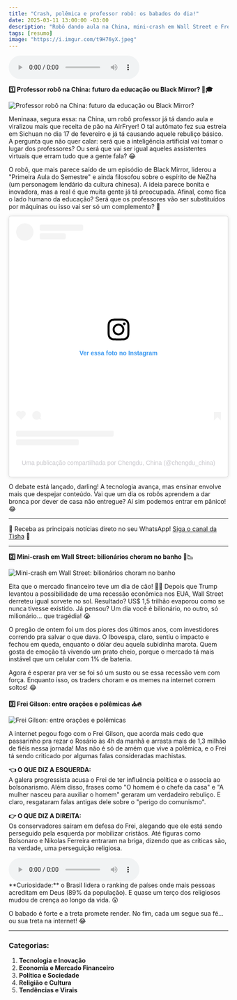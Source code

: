 ```yaml
---
title: "Crash, polêmica e professor robô: os babados do dia!"
date: 2025-03-11 13:00:00 -03:00
description: "Robô dando aula na China, mini-crash em Wall Street e Frei Gilson no centro das polêmicas. Vem entender os bafos que estão bombando! 😱🔥"
tags: [resumo]
image: "https://i.imgur.com/t9H76yX.jpeg"
---
```

<audio id="player-audio" controls>
<source src="./audio/crash-pol-mica-e-professor-rob-os-babados-do-dia-p1.mp3" type="audio/mpeg">
</audio><br>

 **1️⃣ Professor robô na China: futuro da educação ou Black Mirror? 🤖🎓**  

![Professor robô na China: futuro da educação ou Black Mirror?](https://i.imgur.com/t9H76yX.jpeg)

Meninaaa, segura essa: na China, um robô professor já tá dando aula e viralizou mais que receita de pão na AirFryer! O tal autômato fez sua estreia em Sichuan no dia 17 de fevereiro e já tá causando aquele rebuliço básico. A pergunta que não quer calar: será que a inteligência artificial vai tomar o lugar dos professores? Ou será que vai ser igual aqueles assistentes virtuais que erram tudo que a gente fala? 😂  

O robô, que mais parece saído de um episódio de Black Mirror, liderou a "Primeira Aula do Semestre" e ainda filosofou sobre o espírito de NeZha (um personagem lendário da cultura chinesa). A ideia parece bonita e inovadora, mas a real é que muita gente já tá preocupada. Afinal, como fica o lado humano da educação? Será que os professores vão ser substituídos por máquinas ou isso vai ser só um complemento? 🤯  

<blockquote class="instagram-media" data-instgrm-permalink="https://www.instagram.com/reel/DGUyaJrBmZ2/?utm_source=ig_embed&amp;utm_campaign=loading" data-instgrm-version="14" style=" background:#FFF; border:0; border-radius:3px; box-shadow:0 0 1px 0 rgba(0,0,0,0.5),0 1px 10px 0 rgba(0,0,0,0.15); margin: 1px; max-width:540px; min-width:326px; padding:0; width:99.375%; width:-webkit-calc(100% - 2px); width:calc(100% - 2px);"><div style="padding:16px;"> <a href="https://www.instagram.com/reel/DGUyaJrBmZ2/?utm_source=ig_embed&amp;utm_campaign=loading" style=" background:#FFFFFF; line-height:0; padding:0 0; text-align:center; text-decoration:none; width:100%;" target="_blank"> <div style=" display: flex; flex-direction: row; align-items: center;"> <div style="background-color: #F4F4F4; border-radius: 50%; flex-grow: 0; height: 40px; margin-right: 14px; width: 40px;"></div> <div style="display: flex; flex-direction: column; flex-grow: 1; justify-content: center;"> <div style=" background-color: #F4F4F4; border-radius: 4px; flex-grow: 0; height: 14px; margin-bottom: 6px; width: 100px;"></div> <div style=" background-color: #F4F4F4; border-radius: 4px; flex-grow: 0; height: 14px; width: 60px;"></div></div></div><div style="padding: 19% 0;"></div> <div style="display:block; height:50px; margin:0 auto 12px; width:50px;"><svg width="50px" height="50px" viewBox="0 0 60 60" version="1.1" xmlns="https://www.w3.org/2000/svg" xmlns:xlink="https://www.w3.org/1999/xlink"><g stroke="none" stroke-width="1" fill="none" fill-rule="evenodd"><g transform="translate(-511.000000, -20.000000)" fill="#000000"><g><path d="M556.869,30.41 C554.814,30.41 553.148,32.076 553.148,34.131 C553.148,36.186 554.814,37.852 556.869,37.852 C558.924,37.852 560.59,36.186 560.59,34.131 C560.59,32.076 558.924,30.41 556.869,30.41 M541,60.657 C535.114,60.657 530.342,55.887 530.342,50 C530.342,44.114 535.114,39.342 541,39.342 C546.887,39.342 551.658,44.114 551.658,50 C551.658,55.887 546.887,60.657 541,60.657 M541,33.886 C532.1,33.886 524.886,41.1 524.886,50 C524.886,58.899 532.1,66.113 541,66.113 C549.9,66.113 557.115,58.899 557.115,50 C557.115,41.1 549.9,33.886 541,33.886 M565.378,62.101 C565.244,65.022 564.756,66.606 564.346,67.663 C563.803,69.06 563.154,70.057 562.106,71.106 C561.058,72.155 560.06,72.803 558.662,73.347 C557.607,73.757 556.021,74.244 553.102,74.378 C549.944,74.521 548.997,74.552 541,74.552 C533.003,74.552 532.056,74.521 528.898,74.378 C525.979,74.244 524.393,73.757 523.338,73.347 C521.94,72.803 520.942,72.155 519.894,71.106 C518.846,70.057 518.197,69.06 517.654,67.663 C517.244,66.606 516.755,65.022 516.623,62.101 C516.479,58.943 516.448,57.996 516.448,50 C516.448,42.003 516.479,41.056 516.623,37.899 C516.755,34.978 517.244,33.391 517.654,32.338 C518.197,30.938 518.846,29.942 519.894,28.894 C520.942,27.846 521.94,27.196 523.338,26.654 C524.393,26.244 525.979,25.756 528.898,25.623 C532.057,25.479 533.004,25.448 541,25.448 C548.997,25.448 549.943,25.479 553.102,25.623 C556.021,25.756 557.607,26.244 558.662,26.654 C560.06,27.196 561.058,27.846 562.106,28.894 C563.154,29.942 563.803,30.938 564.346,32.338 C564.756,33.391 565.244,34.978 565.378,37.899 C565.522,41.056 565.552,42.003 565.552,50 C565.552,57.996 565.522,58.943 565.378,62.101 M570.82,37.631 C570.674,34.438 570.167,32.258 569.425,30.349 C568.659,28.377 567.633,26.702 565.965,25.035 C564.297,23.368 562.623,22.342 560.652,21.575 C558.743,20.834 556.562,20.326 553.369,20.18 C550.169,20.033 549.148,20 541,20 C532.853,20 531.831,20.033 528.631,20.18 C525.438,20.326 523.257,20.834 521.349,21.575 C519.376,22.342 517.703,23.368 516.035,25.035 C514.368,26.702 513.342,28.377 512.574,30.349 C511.834,32.258 511.326,34.438 511.181,37.631 C511.035,40.831 511,41.851 511,50 C511,58.147 511.035,59.17 511.181,62.369 C511.326,65.562 511.834,67.743 512.574,69.651 C513.342,71.625 514.368,73.296 516.035,74.965 C517.703,76.634 519.376,77.658 521.349,78.425 C523.257,79.167 525.438,79.673 528.631,79.82 C531.831,79.965 532.853,80.001 541,80.001 C549.148,80.001 550.169,79.965 553.369,79.82 C556.562,79.673 558.743,79.167 560.652,78.425 C562.623,77.658 564.297,76.634 565.965,74.965 C567.633,73.296 568.659,71.625 569.425,69.651 C570.167,67.743 570.674,65.562 570.82,62.369 C570.966,59.17 571,58.147 571,50 C571,41.851 570.966,40.831 570.82,37.631"></path></g></g></g></svg></div><div style="padding-top: 8px;"> <div style=" color:#3897f0; font-family:Arial,sans-serif; font-size:14px; font-style:normal; font-weight:550; line-height:18px;">Ver essa foto no Instagram</div></div><div style="padding: 12.5% 0;"></div> <div style="display: flex; flex-direction: row; margin-bottom: 14px; align-items: center;"><div> <div style="background-color: #F4F4F4; border-radius: 50%; height: 12.5px; width: 12.5px; transform: translateX(0px) translateY(7px);"></div> <div style="background-color: #F4F4F4; height: 12.5px; transform: rotate(-45deg) translateX(3px) translateY(1px); width: 12.5px; flex-grow: 0; margin-right: 14px; margin-left: 2px;"></div> <div style="background-color: #F4F4F4; border-radius: 50%; height: 12.5px; width: 12.5px; transform: translateX(9px) translateY(-18px);"></div></div><div style="margin-left: 8px;"> <div style=" background-color: #F4F4F4; border-radius: 50%; flex-grow: 0; height: 20px; width: 20px;"></div> <div style=" width: 0; height: 0; border-top: 2px solid transparent; border-left: 6px solid #f4f4f4; border-bottom: 2px solid transparent; transform: translateX(16px) translateY(-4px) rotate(30deg)"></div></div><div style="margin-left: auto;"> <div style=" width: 0px; border-top: 8px solid #F4F4F4; border-right: 8px solid transparent; transform: translateY(16px);"></div> <div style=" background-color: #F4F4F4; flex-grow: 0; height: 12px; width: 16px; transform: translateY(-4px);"></div> <div style=" width: 0; height: 0; border-top: 8px solid #F4F4F4; border-left: 8px solid transparent; transform: translateY(-4px) translateX(8px);"></div></div></div> <div style="display: flex; flex-direction: column; flex-grow: 1; justify-content: center; margin-bottom: 24px;"> <div style=" background-color: #F4F4F4; border-radius: 4px; flex-grow: 0; height: 14px; margin-bottom: 6px; width: 224px;"></div> <div style=" background-color: #F4F4F4; border-radius: 4px; flex-grow: 0; height: 14px; width: 144px;"></div></div></a><p style=" color:#c9c8cd; font-family:Arial,sans-serif; font-size:14px; line-height:17px; margin-bottom:0; margin-top:8px; overflow:hidden; padding:8px 0 7px; text-align:center; text-overflow:ellipsis; white-space:nowrap;"><a href="https://www.instagram.com/reel/DGUyaJrBmZ2/?utm_source=ig_embed&amp;utm_campaign=loading" style=" color:#c9c8cd; font-family:Arial,sans-serif; font-size:14px; font-style:normal; font-weight:normal; line-height:17px; text-decoration:none;" target="_blank">Uma publicação compartilhada por Chengdu, China (@chengdu_china)</a></p></div></blockquote>
<script async src="//www.instagram.com/embed.js"></script>

O debate está lançado, darling! A tecnologia avança, mas ensinar envolve mais que despejar conteúdo. Vai que um dia os robôs aprendem a dar bronca por dever de casa não entregue? Aí sim podemos entrar em pânico! 😂  

---

🌟 Receba as principais notícias direto no seu WhatsApp! <a href="https://www.whatsapp.com/channel/0029VaiPYBPLo4heVf0U3u2d" target="_blank" rel="noopener noreferrer">Siga o canal da Tisha</a> 📲

---

 **2️⃣ Mini-crash em Wall Street: bilionários choram no banho 💸📉**  

![Mini-crash em Wall Street: bilionários choram no banho](https://i.imgur.com/1BbPixp.jpeg)

Eita que o mercado financeiro teve um dia de cão! 🐕‍🦺 Depois que Trump levantou a possibilidade de uma recessão econômica nos EUA, Wall Street derreteu igual sorvete no sol. Resultado? US$ 1,5 trilhão evaporou como se nunca tivesse existido. Já pensou? Um dia você é bilionário, no outro, só milionário… que tragédia! 😭  

O pregão de ontem foi um dos piores dos últimos anos, com investidores correndo pra salvar o que dava. O Ibovespa, claro, sentiu o impacto e fechou em queda, enquanto o dólar deu aquela subidinha marota. Quem gosta de emoção tá vivendo um prato cheio, porque o mercado tá mais instável que um celular com 1% de bateria.  

Agora é esperar pra ver se foi só um susto ou se essa recessão vem com força. Enquanto isso, os traders choram e os memes na internet correm soltos! 😂  



 **3️⃣ Frei Gilson: entre orações e polêmicas ⛪🔥**  

![Frei Gilson: entre orações e polêmicas](https://i.imgur.com/oO1tf7M.jpeg)

A internet pegou fogo com o Frei Gilson, que acorda mais cedo que passarinho pra rezar o Rosário às 4h da manhã e arrasta mais de 1,3 milhão de fiéis nessa jornada! Mas não é só de amém que vive a polêmica, e o Frei tá sendo criticado por algumas falas consideradas machistas.  

**👈 O QUE DIZ A ESQUERDA:**  
A galera progressista acusa o Frei de ter influência política e o associa ao bolsonarismo. Além disso, frases como "O homem é o chefe da casa" e "A mulher nasceu para auxiliar o homem" geraram um verdadeiro rebuliço. E claro, resgataram falas antigas dele sobre o "perigo do comunismo".  

**👉 O QUE DIZ A DIREITA:**  
Os conservadores saíram em defesa do Frei, alegando que ele está sendo perseguido pela esquerda por mobilizar cristãos. Até figuras como Bolsonaro e Nikolas Ferreira entraram na briga, dizendo que as críticas são, na verdade, uma perseguição religiosa.  

<audio id="player-audio" controls>
<source src="./audio/crash-pol-mica-e-professor-rob-os-babados-do-dia-p2.mp3" type="audio/mpeg">
</audio><br>
**Curiosidade:** o Brasil lidera o ranking de países onde mais pessoas acreditam em Deus (89% da população). E quase um terço dos religiosos mudou de crença ao longo da vida. 😲  

O babado é forte e a treta promete render. No fim, cada um segue sua fé… ou sua treta na internet! 😂

---

### **Categorias:**  
1. **Tecnologia e Inovação**  
2. **Economia e Mercado Financeiro**  
3. **Política e Sociedade**  
4. **Religião e Cultura**  
5. **Tendências e Virais**  
